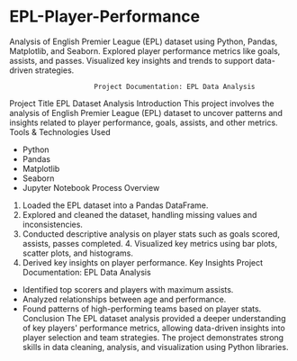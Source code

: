 # EPL-Player-Performance
Analysis of English Premier League (EPL) dataset using Python, Pandas, Matplotlib, and Seaborn. Explored player performance metrics like goals, assists, and passes. Visualized key insights and trends to support data-driven strategies.

                         Project Documentation: EPL Data Analysis
                         
Project Title
EPL Dataset Analysis
Introduction
This project involves the analysis of English Premier League (EPL) dataset to uncover patterns and insights related to player performance, goals, assists, and other metrics.
Tools & Technologies Used
- Python
- Pandas
- Matplotlib
- Seaborn
- Jupyter Notebook
Process Overview
1. Loaded the EPL dataset into a Pandas DataFrame.
2. Explored and cleaned the dataset, handling missing values and inconsistencies.
3. Conducted descriptive analysis on player stats such as goals scored, assists, passes completed. 4. Visualized key metrics using bar plots, scatter plots, and histograms.
5. Derived key insights on player performance.
Key Insights
Project Documentation: EPL Data Analysis
- Identified top scorers and players with maximum assists.
- Analyzed relationships between age and performance.
- Found patterns of high-performing teams based on player stats.
Conclusion
The EPL dataset analysis provided a deeper understanding of key players' performance metrics, allowing data-driven insights into player selection and team strategies. The project demonstrates strong skills in data cleaning, analysis, and visualization using Python libraries.
